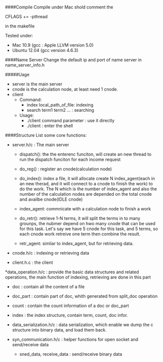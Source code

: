 ####Compile
Compile under Mac shold comment the 

CFLAGS += -pthread

in the makefile

Tested under:

 * Mac 10.9 (gcc : Apple LLVM version 5.0)
 * Ubuntu 12.04 (gcc version 4.6.3)


####Name Server
Change the default ip and port of name server in name_server_info.h

#####Uage
* server is the main server
* cnode is the calculation node, at least need 1 cnode.
* client
  * Command:
    * index local_path_of_file: indexing
    * search term1 term2 ...  : searching
  * Usage:
    * ./client command parameter : use it directly
    * ./client : enter the shell

####Structure
List some core functions:

 * server.h/c : The main server
   * dispatch(): the the enterenc funciton, will create an new thread to run the dispatch funciton for each income request
   
   * do_reg() : register an cnode(calculation node)
   
   * do_index(): index a file, it will allocate create N index_agent(each in an new therad, and it will connect to a cnode to finish the work) to do the work. The N which is the number of index_agent and also the number of the calculation nodes are depended on the total cnode and availbe cnode(IDLE cnode)
   
   * index_agent: commnicate with a calculation node to finish a work
   
   * do_retr(): retrieve 1-N terms, it will split the terms in to many grounps, the nubmer depend on hwo many cnode that can be used for this task. Let's say we have 5 cnode for this task, and 5 terms, so each cnode work retreive one term then combine the result.
   
   * retr_agent: simliar to index_agent,  but for retrieving data.
   
 * cnode.h/c : indexing or retrieving data
 
 * client.h.c : the client
 
 *data_operation.h/c : provide the basic data structures and related operations, the main function of indexing, retrieving are done in this part
 
   * doc : contain all the content of a file
   
   * doc_part : contain part of doc, whith generated from split_doc operation
   
   * count : contain the count information of a doc or doc_part
   
   * index : the index structure, contain term, count, doc infor.
   
 * data_serialization.h/c : data serialization, which enable we dump the c structure into binary data, and load them back.
 
 * syn_communication.h/c : helper functions for open socket and send/receive data
 
   * sned_data, receive_data : send/receive binary data